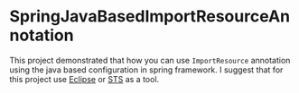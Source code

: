 # SpringJavaBasedImportResourceAnnotation
This project demonstrated that how you can use `ImportResource` annotation using the java based configuration in spring framework. I suggest that for this project use [Eclipse](https://www.eclipse.org/downloads/) or [STS](https://spring.io/tools) as a tool.
